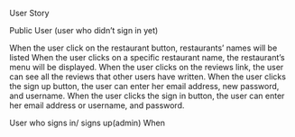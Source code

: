 User Story

Public User (user who didn’t sign in yet)

When the user click on the restaurant button, restaurants’ names will be listed
When the user clicks on a specific restaurant name, the restaurant’s menu will be displayed.
When the user clicks on the reviews link, the user can see all the reviews that other users have written.
When  the user clicks the sign up button, the user can enter her email address, new password, and username.
When the user clicks the sign in button, the user can enter her email address or username, and password.

User who signs in/ signs up(admin)
When

